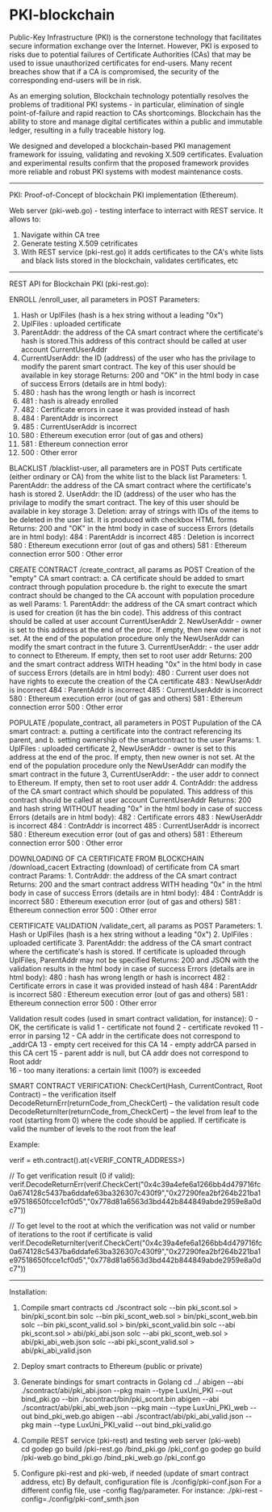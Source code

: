 # PKI-blockchain

Public-Key Infrastructure (PKI) is the cornerstone technology that facilitates secure information exchange over the Internet. However, PKI is exposed to risks due to potential failures of Certificate Authorities (CAs) that may be used to issue unauthorized certificates for end-users. Many recent breaches show that if a CA is compromised, the security of the corresponding end-users will be in risk. 

As an emerging solution, Blockchain technology potentially resolves the problems of traditional PKI systems - in particular, elimination of single point-of-failure and rapid reaction to CAs shortcomings. Blockchain has the ability to store and manage digital certificates within a public and immutable ledger, resulting in a fully traceable history log. 

We designed and developed a blockchain-based PKI management framework for issuing, validating and revoking X.509 certificates. Evaluation and experimental results confirm that the proposed framework provides more reliable and robust PKI systems with modest maintenance costs.

------------------------------------------
PKI: Proof-of-Concept of blockchain PKI implementation (Ethereum).


Web server (pki-web.go) - testing interface to interract with REST service.
It allows to:
1. Navigate within CA tree
2. Generate testing X.509 cetrificates
3. With REST service (pki-rest.go) it adds certificates to the CA's white lists and black lists stored in the blockchain, validates certificates, etc


-----------------------------------------
REST API for Blockchain PKI (pki-rest.go):

ENROLL
/enroll_user, all parameters in POST
Parameters:
1. Hash or UplFiles (hash is a hex string without a leading "0x")
2. UplFiles : uploaded certificate
3. ParentAddr: the address of the CA smart contract where the certificate's hash is stored.This address of this contract should be called at user account CurrentUserAddr
4. CurrentUserAddr: the ID (address) of the user who has the privilage to modify the parent smart contract. The key of this user should be available in key storage
Returns: 200 and "OK" in the html body in case of success
Errors (details are in html body):
1. 480 : hash has the wrong length or hash is incorrect
2. 481 : hash is already enrolled
3. 482 : Certificate errors in case it was provided instead of hash
4. 484 : ParentAddr is incorrect
5. 485 : CurrentUserAddr is incorrect
6. 580 : Ethereum execution error (out of gas and others)
7. 581 : Ethereum connection error
8. 500 : Other error


BLACKLIST 
/blacklist-user, all parameters are in POST
Puts certificate (either ordinary or CA) from the white list to the black list
	Parameters:
	1. ParentAddr: the address of the CA smart contract where the certificate's hash is stored
	2. UserAddr: the ID (address) of the user who has the privilage to modify the smart contract. The key of this user should be available in key storage
	3. Deletion: array of strings with IDs of the items to be deleted in the user list. It is produced with checkbox HTML forms
	Returns:
		200 and "OK" in the html body in case of success
		Errors (details are in html body):
			484 : ParentAddr is incorrect
			485 : Deletion is incorrect
			580 : Ethereum executionn error (out of gas and others)
			581 : Ethereum connection error
			500 : Other error


CREATE CONTRACT
/create_contract, all params as POST
	Creation of the "empty" CA smart contract:
		a. CA certificate should be added to smart contract through population procedure
		b. the right to execute the smart contract should be changed to the CA account with population procedure as well
	Params:
	1. ParentAddr: the address of the CA smart contract which is used for creation (it has the bin code). This address of this contract should be called at user account CurrentUserAddr
	2. NewUserAddr - owner is set to this address at the end of the proc. If empty, then new owner is not set. At the end of the population procedure only the NewUserAddr can modify the smart contract in the future
	3. CurrentUserAddr: - the user addr to connect to Ethereum. If empty, then set to root user addr
	Returns:
		200 and the smart contract address WITH heading "0x" in the html body in case of success
		Errors (details are in html body):
			480 : Current user does not have rights to execute the creation of the CA certificate
			483 : NewUserAddr is incorrect
			484 : ParentAddr is incorrect
			485 : CurrentUserAddr is incorrect
			580 : Ethereum execution error (out of gas and others)
			581 : Ethereum connection error
			500 : Other error


POPULATE
/populate_contract, all parameters in POST
	Pupulation of the CA smart contract:
		a. putting a certificate into the contract referencing its parent, and
		b. setting ownership of the smartcontract to the user
	Params:
	1. UplFiles : uploaded certificate
	2, NewUserAddr - owner is set to this address at the end of the proc. If empty, then new owner is not set. At the end of the population procedure only the NewUserAddr can modify the smart contract in the future
	3, CurrentUserAddr: - the user addr to connect to Ethereum. If empty, then set to root user addr
	4. ContrAddr: the address of the CA smart contract which should be populated. This address of this contract should be called at user account CurrentUserAddr
	Returns:
		200 and hash string WITHOUT heading "0x" in the html body in case of success
		Errors (details are in html body):
			482 : Certificate errors
			483 : NewUserAddr is incorrect
			484 : ContrAddr is incorrect
			485 : CurrentUserAddr is incorrect
			580 : Ethereum execution error (out of gas and others)
			581 : Ethereum connection error
			500 : Other error

DOWNLOADING OF CA CERTIFICATE FROM BLOCKCHAIN
/download_cacert
	Extracting (download) of certificate from CA smart contract
	Params:
	1. ContrAddr: the address of the CA smart contract
	Returns:
		200 and the smart contract address WITH heading "0x" in the html body in case of success
		Errors (details are in html body):
			484 : ContrAddr is incorrect
			580 : Ethereum execution error (out of gas and others)
			581 : Ethereum connection error
			500 : Other error

CERTIFICATE VALIDATION
/validate_cert, all params as POST
	Parameters:
	1. Hash or UplFiles (hash is a hex string without a leading "0x")
	2. UplFiles : uploaded certificate
	3. ParentAddr: the address of the CA smart contract where the certificate's hash is stored. If certificate is uploaded through UplFiles, ParentAddr may not be specified
	Returns:
		200 and JSON with the validation results in the html body in case of success
		Errors (details are in html body):
			480 : hash has wrong length or hash is incorrect
			482 : Certificate errors in case it was provided instead of hash
			484 : ParentAddr is incorrect
			580 : Ethereum execution error (out of gas and others)
			581 : Ethereum connection error
			500 : Other error


Validation result codes (used in smart contract validation, for instance):
            0  - OK, the certificate is valid
            1  - certificate not found
            2  - certificate revoked
            11 - error in parsing
            12 - CA addr in the certificate does not correspond to _addrCA
            13 - empty cert received for this CA
            14 - empty addrCA parsed in this CA cert
            15 - parent addr is null, but CA addr does not correspond to Root addr  
            16 - too many iterations: a certain limit (100?) is exceeded

SMART CONTRACT VERIFICATION:
CheckCert(Hash, CurrentContract, Root Contract)  – the verification itself
DecodeReturnErr(returnCode_from_CheckCert) – the validation result code
DecodeReturnIter(returnCode_from_CheckCert) – the level from leaf to the root (starting from 0) where the code should be applied. If certificate is valid the number of levels to the root from the leaf

Example: 

verif = eth.contract(<ABI>).at(<VERIF_CONTR_ADDRESS>)

// To get verification result (0 if valid):
verif.DecodeReturnErr(verif.CheckCert("0x4c39a4efe6a1266bb4d479716fc0a674128c5437ba6ddafe63ba326307c430f9","0x27290fea2bf264b221ba1e97518650fcce1cf0d5","0x778d81a6563d3bd442b844849abde2959e8a0dc7"))

// To get level to the root at which the verification was not valid or number of iterations to the root if certificate is valid
verif.DecodeReturnIter(verif.CheckCert("0x4c39a4efe6a1266bb4d479716fc0a674128c5437ba6ddafe63ba326307c430f9","0x27290fea2bf264b221ba1e97518650fcce1cf0d5","0x778d81a6563d3bd442b844849abde2959e8a0dc7"))


---------------------------------------------------------------
Installation:

1. Compile smart contracts 
cd ./scontract
solc --bin pki_scont.sol > bin/pki_scont.bin
solc --bin pki_scont_web.sol > bin/pki_scont_web.bin
solc --bin pki_scont_valid.sol > bin/pki_scont_valid.bin
solc --abi pki_scont.sol > abi/pki_abi.json
solc --abi pki_scont_web.sol > abi/pki_abi_web.json
solc --abi pki_scont_valid.sol > abi/pki_abi_valid.json


2. Deploy smart contracts to Ethereum (public or private) 

3. Generate bindings for smart contracts in Golang
cd ../
abigen --abi ./scontract/abi/pki_abi.json --pkg main --type LuxUni_PKI --out bind_pki.go --bin ./scontract/bin/pki_scont.bin
abigen --abi ./scontract/abi/pki_abi_web.json --pkg main --type LuxUni_PKI_web --out bind_pki_web.go
abigen --abi ./scontract/abi/pki_abi_valid.json --pkg main --type LuxUni_PKI_valid --out bind_pki_valid.go

4. Compile REST service (pki-rest) and testing web server (pki-web)  
cd <go-ethereum dir>
godep go build <current PKI dir>/pki-rest.go <current PKI dir>/bind_pki.go <current PKI dir>/pki_conf.go
godep go build <current PKI dir>/pki-web.go <current PKI dir>bind_pki.go <current PKI dir>/bind_pki_web.go <current PKI dir>/pki_conf.go

5. Configure pki-rest and pki-web, if needed (update of smart contract address, etc)
By default, configuration file is ./config/pki-conf.json
For a different config file, use -config flag/parameter.
For instance:
./pki-rest -config=./config/pki-conf_smth.json



